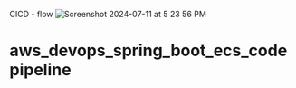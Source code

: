 CICD - flow
![Screenshot 2024-07-11 at 5 23 56 PM](https://github.com/basahota/aws-cicd/assets/25712816/342e97bf-5fbe-490f-bf76-b5bdd33ce415)
# aws_devops_spring_boot_ecs_codepipeline


